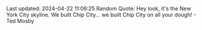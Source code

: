 Last updated: 2024-04-22 11:06:25
Random Quote: Hey look, it's the New York City skyline.
We built Chip City... we built Chip City on all your dough! - Ted Mosby
